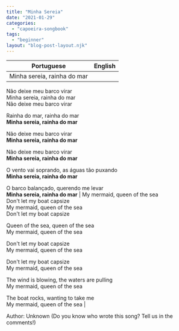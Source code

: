 ```yaml
---
title: "Minha Sereia"
date: "2021-01-29"
categories: 
  - "capoeira-songbook"
tags: 
  - "beginner"
layout: "blog-post-layout.njk"
---
```


| Portuguese | English |
| --- | --- |
| Minha sereia, rainha do mar  
Não deixe meu barco virar  
Minha sereia, rainha do mar  
Não deixe meu barco virar  
  
Rainha do mar, rainha do mar  
**Minha sereia, rainha do mar**  
  
Não deixe meu barco virar  
**Minha sereia, rainha do mar**  
  
Não deixe meu barco virar  
**Minha sereia, rainha do mar**  
  
O vento vai soprando, as águas tão puxando  
**Minha sereia, rainha do mar**  
  
O barco balançado, querendo me levar  
**Minha sereia, rainha do mar** | My mermaid, queen of the sea  
Don't let my boat capsize  
My mermaid, queen of the sea  
Don't let my boat capsize  
  
Queen of the sea, queen of the sea  
My mermaid, queen of the sea  
  
Don't let my boat capsize  
My mermaid, queen of the sea  
  
Don't let my boat capsize  
My mermaid, queen of the sea  
  
The wind is blowing, the waters are pulling  
My mermaid, queen of the sea  
  
The boat rocks, wanting to take me  
My mermaid, queen of the sea |

<figcaption>

Author: Unknown (Do you know who wrote this song? Tell us in the comments!)

</figcaption>
